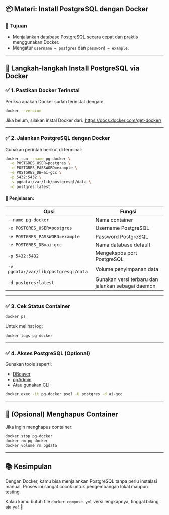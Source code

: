## 📦 Materi: Install PostgreSQL dengan Docker

### 🎯 **Tujuan**
- Menjalankan database PostgreSQL secara cepat dan praktis menggunakan Docker.
- Mengatur `username = postgres` dan `password = example`.

---

## 🐳 **Langkah-langkah Install PostgreSQL via Docker**

### ✅ 1. **Pastikan Docker Terinstal**

Periksa apakah Docker sudah terinstal dengan:
```bash
docker --version
```

Jika belum, silakan instal Docker dari: https://docs.docker.com/get-docker/

---

### ✅ 2. **Jalankan PostgreSQL dengan Docker**

Gunakan perintah berikut di terminal:

```bash
docker run --name pg-docker \
  -e POSTGRES_USER=postgres \
  -e POSTGRES_PASSWORD=example \
  -e POSTGRES_DB=ai-gcc \
  -p 5432:5432 \
  -v pgdata:/var/lib/postgresql/data \
  -d postgres:latest
```

#### 📌 Penjelasan:
| Opsi | Fungsi |
|------|--------|
| `--name pg-docker` | Nama container |
| `-e POSTGRES_USER=postgres` | Username PostgreSQL |
| `-e POSTGRES_PASSWORD=example` | Password PostgreSQL |
| `-e POSTGRES_DB=ai-gcc` | Nama database default |
| `-p 5432:5432` | Mengekspos port PostgreSQL |
| `-v pgdata:/var/lib/postgresql/data` | Volume penyimpanan data |
| `-d postgres:latest` | Gunakan versi terbaru dan jalankan sebagai daemon |

---

### ✅ 3. **Cek Status Container**
```bash
docker ps
```

Untuk melihat log:
```bash
docker logs pg-docker
```

---

### ✅ 4. **Akses PostgreSQL** (Optional)

Gunakan tools seperti:
- [DBeaver](https://dbeaver.io/)
- [pgAdmin](https://www.pgadmin.org/)
- Atau gunakan CLI:

```bash
docker exec -it pg-docker psql -U postgres -d ai-gcc
```

---

## 🧽 (Opsional) Menghapus Container
Jika ingin menghapus container:

```bash
docker stop pg-docker
docker rm pg-docker
docker volume rm pgdata
```

---

## 📚 Kesimpulan

Dengan Docker, kamu bisa menjalankan PostgreSQL tanpa perlu instalasi manual. Proses ini sangat cocok untuk pengembangan lokal maupun testing.

Kalau kamu butuh file `docker-compose.yml` versi lengkapnya, tinggal bilang aja ya! 🎯